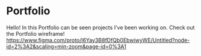# Portfolio
Hello!
In this Portfolio can be seen projects I've been working on.
Check out the Portfolio wireframe! https://www.figma.com/proto/l6Yay3B8fDfQb0EbwiwyWE/Untitled?node-id=2%3A2&scaling=min-zoom&page-id=0%3A1
